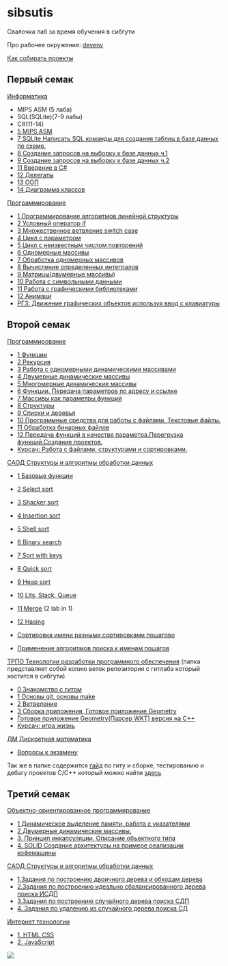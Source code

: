 # sibsutis

Свалочка лаб за время обучения в сибгути

Про рабочее окружение:
[devenv](https://gitlab.com/cppshizoid/Sibsuits/blob/master/DEVENV.md)

[Как собирать проекты](https://gitlab.com/cppshizoid/Sibsuits/blob/master/how_to_build.md)

## Первый семак

[Информатика](https://gitlab.com/cppshizoid/sibsutis/~/blob/master/1_semestr/Informatica)

- MIPS ASM (5 лаба)
- SQL(SQLite)(7-9 лабы)
- C#(11-14)
- [5 MIPS ASM](https://gitlab.com/cppshizoid/sibsutis/~/blob/master/1_semestr/Informatica/5theme)
- [7 SQLite Написать SQL команды для создания таблиц в базе данных по схеме.](https://gitlab.com/cppshizoid/sibsutis/blob/master/1_semestr/Informatica/7theme/task.sql)
- [8 Создание запросов на выборку к базе данных ч.1](https://gitlab.com/cppshizoid/sibsutis/~/blob/master/1_semestr/Informatica/8theme)
- [9 Создание запросов на выборку к базе данных ч.2](https://gitlab.com/cppshizoid/sibsutis/~/blob/master/1_semestr/Informatica/9theme)
- [11 Введение в C#](https://gitlab.com/cppshizoid/sibsutis/blob/master/1_semestr/Informatica/11theme)
- [12 Делегаты](https://gitlab.com/cppshizoid/sibsutis/blob/master/1_semestr/Informatica/12theme)
- [13 ООП](https://gitlab.com/cppshizoid/sibsutis/blob/master/1_semestr/Informatica/13theme)
- [14 Диаграмма классов](https://gitlab.com/cppshizoid/sibsutis/~/blob/master/1_semestr/Informatica/14theme)

[Программирование](https://gitlab.com/cppshizoid/sibsutis/~/blob/master/1_semestr/Programming)

- [1 Программирование алгоритмов линейной структуры](https://gitlab.com/cppshizoid/sibsutis/~/blob/master/1_semestr/Programming/1_lab)
- [2 Условный оператор if](https://gitlab.com/cppshizoid/sibsutis/~/blob/master/1_semestr/Programming/2_lab)
- [3 Множественное ветвление switch case](https://gitlab.com/cppshizoid/sibsutis/~/blob/master/1_semestr/Programming/3_lab)
- [4 Цикл с параметром](https://gitlab.com/cppshizoid/sibsutis/~/blob/master/1_semestr/Programming/4_lab)
- [5 Цикл с неизвестным числом повторений](https://gitlab.com/cppshizoid/sibsutis/~/blob/master/1_semestr/Programming/5_lab)
- [6 Одномерные массивы](https://gitlab.com/cppshizoid/sibsutis/~/blob/master/1_semestr/Programming/6_lab)
- [7 Обработка одномерных массивов](https://gitlab.com/cppshizoid/sibsutis/~/blob/master/1_semestr/Programming/7_lab)
- [8 Вычисление определенных интегралов](https://gitlab.com/cppshizoid/sibsutis/~/blob/master/1_semestr/Programming/8_lab)
- [9 Матрицы(двумерные массивы)](https://gitlab.com/cppshizoid/sibsutis/~/blob/master/1_semestr/Programming/9_lab)
- [10 Работа с символьными данными](https://gitlab.com/cppshizoid/sibsutis/~/blob/master/1_semestr/Programming/10_lab)
- [11 Работа с графическими библиотеками](https://gitlab.com/cppshizoid/sibsutis/~/blob/master/1_semestr/Programming/11_lab)
- [12 Анимаци](https://gitlab.com/cppshizoid/sibsutis/~/blob/master/1_semestr/Programming/12_lab)
- [РГЗ: Движение графических объектов используя ввод с клавиатуры](https://gitlab.com/cppshizoid/sibsutis/~/blob/master/1_semestr/Programming/kontr)

## Второй семак

[Программирование](https://gitlab.com/cppshizoid/sibsutis/~/blob/master/2semester/Programming)

- [1 Функции](https://gitlab.com/cppshizoid/sibsutis/~/blob/master/2semester/Programming/1_lab)
- [2 Рекурсия](https://gitlab.com/cppshizoid/sibsutis/~/blob/master/2semester/Programming/2_lab)
- [3 Работа с одномерными динамическими массивами](https://gitlab.com/cppshizoid/sibsutis/~/blob/master/2semester/Programming/3_lab)
- [4 Двумерные динамические массивы](https://gitlab.com/cppshizoid/sibsutis/~/blob/master/2semester/Programming/4_lab)
- [5 Многомерные динамические массивы](https://gitlab.com/cppshizoid/sibsutis/~/blob/master/2semester/Programming/5_lab)
- [6 Функции. Передача параметров по адресу и ссылке](https://gitlab.com/cppshizoid/sibsutis/~/blob/master/2semester/Programming/6_lab)
- [7 Массивы как параметры функций](https://gitlab.com/cppshizoid/sibsutis/~/blob/master/2semester/Programming/7_lab)
- [8 Структуры](https://gitlab.com/cppshizoid/sibsutis/~/blob/master/2semester/Programming/8_lab)
- [9 Cписки и деревья](https://gitlab.com/cppshizoid/sibsutis/~/blob/master/2semester/Programming/9_lab)
- [10 Программные средства для работы с файлами. Текстовые файлы.](https://gitlab.com/cppshizoid/sibsutis/~/blob/master/2semester/Programming/10_lab)
- [11 Обработка бинарных файлов](https://gitlab.com/cppshizoid/sibsutis/~/blob/master/2semester/Programming/11_lab)
- [12 Передача функций в качестве параметра.Перегрузка функций.Создание проектов.](https://gitlab.com/cppshizoid/sibsutis/~/blob/master/2semester/Programming/12_lab)
- [Курсач: Работа с файлами, структурами и сортировками.](https://gitlab.com/cppshizoid/sibsutis/~/blob/master/2semester/Programming/Course_work)

[САОД Структуры и алгоритмы обработки данных](https://gitlab.com/cppshizoid/sibsutis/~/blob/master/2semester/SAOD)

- [1 Базовые функции](https://gitlab.com/cppshizoid/sibsutis/~/blob/master/2semester/SAOD/1_lab)
- [2 Select sort](https://gitlab.com/cppshizoid/sibsutis/~/blob/master/2semester/SAOD/2_lab)
- [3 Shacker sort](https://gitlab.com/cppshizoid/sibsutis/~/blob/master/2semester/SAOD/3_lab)
- [4 Insertion sort](https://gitlab.com/cppshizoid/sibsutis/~/blob/master/2semester/SAOD/4_lab)
- [5 Shell sort](https://gitlab.com/cppshizoid/sibsutis/~/blob/master/2semester/SAOD/5_lab)
- [6 Binary search](https://gitlab.com/cppshizoid/sibsutis/~/blob/master/2semester/SAOD/6_lab)
- [7 Sort with keys](https://gitlab.com/cppshizoid/sibsutis/~/blob/master/2semester/SAOD/7_lab)
- [8 Quick sort](https://gitlab.com/cppshizoid/sibsutis/~/blob/master/2semester/SAOD/8_lab)
- [9 Heap sort](https://gitlab.com/cppshizoid/sibsutis/~/blob/master/2semester/SAOD/9_lab)
- [10 Lits, Stack, Queue](https://gitlab.com/cppshizoid/sibsutis/~/blob/master/2semester/SAOD/10_lab)
- [11 Merge](https://gitlab.com/cppshizoid/Sibsuits/~/blob/master/2semester/SAOD/10_lab) (2 lab in 1)
- [12 Hasing](https://gitlab.com/cppshizoid/Sibsuits/~/blob/master/2semester/SAOD/12_lab)

- [Сортировка имени разными сортировками пошагово](https://gitlab.com/cppshizoid/sibsutis/blob/master/2semester/SAOD/name_sort/master.py)
- [Применение алгоритмов поиска к именам пошагов](https://gitlab.com/cppshizoid/sibsutis/blob/master/2semester/SAOD/name_searchs/master.py)

[ТРПО Технологии разработки программного обеспечения](https://gitlab.com/cppshizoid/sibsutis/~/blob/master/2semester/TRPO) (папка представляет собой копию веток репозитория с гитлаба который хостится в сибгути)

- [0 Знакомство с гитом](https://gitlab.com/cppshizoid/sibsutis/blob/master/2semester/TRPO/lab_0)
- [1 Основы git, основы make](https://gitlab.com/cppshizoid/sibsutis/~/blob/master/2semester/TRPO/lab_1)
- [2 Ветвеление](https://gitlab.com/cppshizoid/sibsutis/~/blob/master/2semester/TRPO/lab_2)
- [3 Сборка приложения, Готовое приложение Geometry](https://gitlab.com/cppshizoid/sibsutis/~/blob/master/2semester/TRPO/geometry)
- [Готовое приложение Geometry(Парсер WKT) версия на C++](https://gitlab.com/cppshizoid/sibsutis/~/blob/master/2semester/TRPO/geometry_cpp_version)
- [Курсач: игра жизнь](https://gitlab.com/cppshizoid/sibsutis/~/blob/master/2semester/TRPO/GameOfLifeSFML)

[ДМ Дискретная математика](https://gitlab.com/cppshizoid/Sibsuits/blob/master/2semester/DiscreteMath)
- [Вопросы к экзамену](https://gitlab.com/cppshizoid/Sibsuits/blob/master/2semester/DiscreteMath/ekz.tex)

Так же в папке содержится [гайд](https://gitlab.com/cppshizoid/sibsutis/~/blob/master/2semester/TRPO) по гиту и сборке, тестированию и дебагу проектов C/C++ который можно найти [здесь](https://cppshizoid.github.io/TRPO/index.html)

## Третий семак

[Объектно-ориентированное программирование](https://gitlab.com/cppshizoid/Sibsuits/~/blob/master/3semester/OOP)

- [1 Динамическое выделение памяти, работа с указателями](https://gitlab.com/cppshizoid/Sibsuits/~/blob/master/3semester/OOP/1_lab)
- [2 Двумерные динамические массивы.](https://gitlab.com/cppshizoid/Sibsuits/~/blob/master/3semester/OOP/2_lab)
- [3. Принцип инкапсуляции. Описание объектного типа](https://gitlab.com/cppshizoid/Sibsuits/~/blob/master/3semester/OOP/3_lab)
- [4. SOLID Создание архитектуры на примере реализации кофемашины](https://gitlab.com/cppshizoid/Sibsuits/~/blob/master/3semester/OOP/4_lab)

[САОД Структуры и алгоритмы обработки данных](https://gitlab.com/cppshizoid/sibsutis/~/blob/master/3semester/SAOD)
- [1.Задания по построению двоичного дерева и обходам дерева](https://gitlab.com/cppshizoid/Sibsuits/~/blob/master/3semester/SAOD/1_lab)
- [2.Задания по построению идеально сбалансированного дерева поиска ИСДП](https://gitlab.com/cppshizoid/Sibsuits/~/blob/master/3semester/SAOD/2_3_lab)
- [3.Задания по построению случайного дерева поиска СДП](https://gitlab.com/cppshizoid/Sibsuits/~/blob/master/3semester/SAOD/2_3_lab)
- [4. Задания по удалению из случайного дерева поиска СД](https://gitlab.com/cppshizoid/Sibsuits/~/blob/master/3semester/SAOD/4_lab)

[Интернет технологии](https://gitlab.com/cppshizoid/~/blob/master/3semester/IntTech)
- [1. HTML CSS](https://gitlab.com/cppshizoid/~/blob/master/3semester/IntTech/1_lab)
- [2. JavaScript](https://gitlab.com/cppshizoid/~/blob/master/3semester/IntTech/2_lab)

![](https://tokei.rs/b1/github/cppshizoid/sibsutis?category=code)
